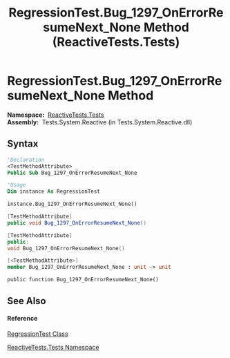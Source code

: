 ﻿---
title: RegressionTest.Bug_1297_OnErrorResumeNext_None Method  (ReactiveTests.Tests)
TOCTitle: Bug_1297_OnErrorResumeNext_None Method
ms:assetid: M:ReactiveTests.Tests.RegressionTest.Bug_1297_OnErrorResumeNext_None
ms:mtpsurl: https://msdn.microsoft.com/en-us/library/reactivetests.tests.regressiontest.bug_1297_onerrorresumenext_none(v=VS.103)
ms:contentKeyID: 36619347
ms.date: 06/28/2011
mtps_version: v=VS.103
f1_keywords:
- ReactiveTests.Tests.RegressionTest.Bug_1297_OnErrorResumeNext_None
dev_langs:
- CSharp
- JScript
- VB
- FSharp
- c++
---

# RegressionTest.Bug\_1297\_OnErrorResumeNext\_None Method

**Namespace:**  [ReactiveTests.Tests](hh289046\(v=vs.103\).md)  
**Assembly:**  Tests.System.Reactive (in Tests.System.Reactive.dll)

## Syntax

``` vb
'Declaration
<TestMethodAttribute> _
Public Sub Bug_1297_OnErrorResumeNext_None
```

``` vb
'Usage
Dim instance As RegressionTest

instance.Bug_1297_OnErrorResumeNext_None()
```

``` csharp
[TestMethodAttribute]
public void Bug_1297_OnErrorResumeNext_None()
```

``` c++
[TestMethodAttribute]
public:
void Bug_1297_OnErrorResumeNext_None()
```

``` fsharp
[<TestMethodAttribute>]
member Bug_1297_OnErrorResumeNext_None : unit -> unit 
```

``` jscript
public function Bug_1297_OnErrorResumeNext_None()
```

## See Also

#### Reference

[RegressionTest Class](hh288966\(v=vs.103\).md)

[ReactiveTests.Tests Namespace](hh289046\(v=vs.103\).md)

